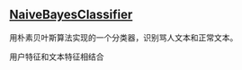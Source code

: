 ## [NaiveBayesClassifier](https://github.com/JiayanFighting/NaiveBayesClassifier)

用朴素贝叶斯算法实现的一个分类器，识别骂人文本和正常文本。

用户特征和文本特征相结合